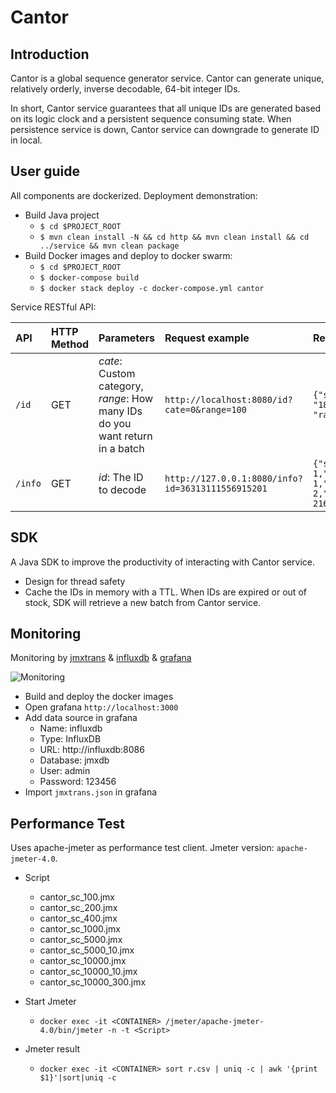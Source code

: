Cantor
===

## Introduction
Cantor is a global sequence generator service. 
Cantor can generate unique, relatively orderly, inverse decodable, 64-bit integer IDs.

In short, Cantor service guarantees that all unique IDs are generated based on its logic clock and a persistent sequence consuming state.
When persistence service is down, Cantor service can downgrade to generate ID in local. 
 
## User guide

All components are dockerized. Deployment demonstration:
- Build Java project
  - `$ cd $PROJECT_ROOT`
  - `$ mvn clean install -N && cd http && mvn clean install && cd ../service && mvn clean package` 
- Build Docker images and deploy to docker swarm:
  - `$ cd $PROJECT_ROOT`
  - `$ docker-compose build`
  - `$ docker stack deploy -c docker-compose.yml cantor`
  
Service RESTful API:

| API | HTTP Method | Parameters | Request example | Return |
|:--- |:----------- |:---------- |:--------------- |:------ |
| `/id` | GET | *cate*: Custom category, *range*: How many IDs do you want return in a batch | `http://localhost:8080/id?cate=0&range=100` | `{"start": "18446744073709551616", "range":"100"}` |
| `/info` | GET | *id*: The ID to decode | `http://127.0.0.1:8080/info?id=36313111556915201` | `{"sequence": 1,"descriptor": 1,"category": 2,"timestamp": 21664133}` |

## SDK

A Java SDK to improve the productivity of interacting with Cantor service.
- Design for thread safety
- Cache the IDs in memory with a TTL. When IDs are expired or out of stock, SDK will retrieve a new batch from Cantor service.

## Monitoring
Monitoring by [jmxtrans](https://github.com/jmxtrans/jmxtrans) & [influxdb](https://github.com/influxdata/influxdb) &
 [grafana](https://github.com/grafana/grafana)

![Monitoring](https://raw.githubusercontent.com/git-hacker/cantor/master/images/monitoring.png)

- Build and deploy the docker images
- Open grafana `http://localhost:3000`
- Add data source in grafana
  - Name: influxdb
  - Type: InfluxDB
  - URL: http://influxdb:8086
  - Database: jmxdb
  - User: admin
  - Password: 123456
- Import `jmxtrans.json` in grafana

## Performance Test
Uses apache-jmeter as performance test client. Jmeter version: `apache-jmeter-4.0`.
  
- Script
  - cantor_sc_100.jmx
  - cantor_sc_200.jmx
  - cantor_sc_400.jmx
  - cantor_sc_1000.jmx
  - cantor_sc_5000.jmx
  - cantor_sc_5000_10.jmx
  - cantor_sc_10000.jmx
  - cantor_sc_10000_10.jmx
  - cantor_sc_10000_300.jmx
  
- Start Jmeter 
  - `docker exec -it <CONTAINER> /jmeter/apache-jmeter-4.0/bin/jmeter -n -t <Script>`

- Jmeter result
  - `docker exec -it <CONTAINER> sort r.csv | uniq -c | awk '{print $1}'|sort|uniq -c`
